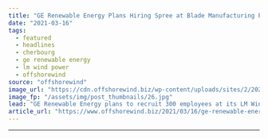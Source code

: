 ```yaml
---
title: "GE Renewable Energy Plans Hiring Spree at Blade Manufacturing Plant"
date: "2021-03-16"
tags: 
  - featured
  - headlines
  - cherbourg
  - ge renewable energy
  - lm wind power
  - offshorewind
source: "offshorewind"
image_url: "https://cdn.offshorewind.biz/wp-content/uploads/sites/2/2021/03/16085005/GE-Renewable-Energy-Plans-Hiring-Spree-at-Blade-Manufacturing-Plant.jpg"
image_fp: "/assets/img/post_thumbnails/26.jpg"
lead: "GE Renewable Energy plans to recruit 300 employees at its LM Wind Power wind"
article_url: "https://www.offshorewind.biz/2021/03/16/ge-renewable-energy-plans-hiring-spree-at-blade-manufacturing-plant/"
---
```


---
